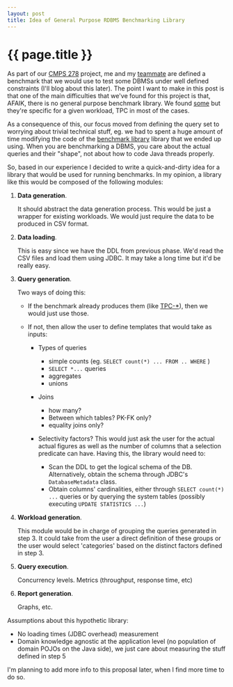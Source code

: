 ```yaml
---
layout: post
title: Idea of General Purpose RDBMS Benchmarking Library
---
```


{{ page.title }}
================

As part of our [CMPS 278][c] project, me and my [teammate][r] are defined a benchmark that we would 
use to test some DBMSs under well defined constraints (I'll blog about this later). The point I want 
to make in this post is that one of the main difficulties that we've found for this project is that, 
AFAIK, there is no general purpose benchmark library. We found [some][b] but they're specific for a 
given workload, TPC in most of the cases.

As a consequence of this, our focus moved from defining the query set to worrying about trivial 
technical stuff, eg. we had to spent a huge amount of time modifying the code of the
[benchmark library][l] library that we ended up using. When you are benchmarking a DBMS, you care 
about the actual queries and their "shape", not about how to code Java threads properly.

So, based in our experience I decided to write a quick-and-dirty idea for a library that would be 
used for running benchmarks. In my opinion, a library like this would be composed of the following 
modules:

1. **Data generation**.
 
   It should abstract the data generation process. This would be just a wrapper for existing 
   workloads. We would just require the data to be produced in CSV format.

2. **Data loading**.

   This is easy since we have the DDL from previous phase. We'd read the CSV files and load them
   using JDBC. It may take a long time but it'd be really easy.

3. **Query generation**.

   Two ways of doing this:

   * If the benchmark already produces them (like [TPC-\*][t]), then we would just use those.
   * If not, then allow the user to define templates that would take as inputs:

     * Types of queries
       * simple counts (eg. `SELECT count(*) ... FROM .. WHERE` )
       * `SELECT *...` queries
       * aggregates
       * unions
     * Joins
       * how many?
       * Between which tables? PK-FK only?
       * equality joins only?
     * Selectivity factors? This would just ask the user for the actual actual figures as well as 
       the number of columns that a selection predicate can have. Having this, the library would 
       need to:

       * Scan the DDL to get the logical schema of the DB. Alternatively, obtain the schema 
         through JDBC's `DatabaseMetadata` class.
       * Obtain columns' cardinalities, either through `SELECT count(*) ...` queries or by 
         querying the system tables (possibly executing `UPDATE STATISTICS ...`)

4. **Workload generation**.

   This module would be in charge of grouping the queries generated in step 3. It could take from 
   the user a direct definition of these groups or the user would select 'categories' based on the 
   distinct factors defined in step 3.

5. **Query execution**.

   Concurrency levels. Metrics (throughput, response time, etc)

6. **Report generation**.

   Graphs, etc.


Assumptions about this hypothetic library:
 * No loading times (JDBC overhead) measurement
 * Domain knowledge agnostic at the application level (no population of domain POJOs on the Java 
   side), we just care about measuring the stuff defined in step 5


I'm planning to add more info to this proposal later, when I find more time to do so.

[c]: http://www.soe.ucsc.edu/classes/cmps278/Fall10
[r]: http://users.soe.ucsc.edu/~rekhap
[b]: http://wiki.oracle.com/page/Database+Benchmarking
[l]: http://benchmarksql.sourceforge.net
[t]: http://www.tpc.org
